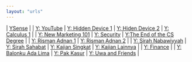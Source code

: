 ```yaml
---
layout: "urls"
---
```


| [YSense](https://www.ysense.com/) |
| [Y: YouTube](https://www.youtube.com/) | [Y: Hidden Device 1](https://youtu.be/UeAKTjx_eKA) | [Y: Hiden Device 2](https://youtu.be/ioU5G_IuGuw) | [Y: Calculus 1](https://youtu.be/HfACrKJ_Y2w) |
| [Y: New Marketing 101](https://youtu.be/_4Ei1a9ezVI?t=3914) | [Y: Security](https://youtu.be/iNnb94MAJ6g) | [Y:The End of the CS Degree](https://youtu.be/VZFIB4IjcXE) |
| [Y: Risman Adnan 1](https://youtu.be/uOacUZOAoiU) | [Y: Risman Adnan 2](https://www.youtube.com/watch?v=33snr_VxEeM) |
| [Y: Sirah Nabawiyyah](https://www.youtube.com/playlist?list=PLlK0gGuioshBgZZf8VOC4IonQtFxPsifW) | [Y: Sirah Sahabat](https://www.youtube.com/playlist?list=PLlK0gGuioshBxyBg4TzEtKETkzOfv4mvB) | [Y: Kajian Singkat](https://www.youtube.com/playlist?list=PLlK0gGuioshB00smsBcZSuyujWEPx7ZkT) | [Y: Kajian Lainnya](https://www.youtube.com/playlist?list=PLlK0gGuioshC5m_EEvJIdDzZMaha5YFKs) |
| [Y: Finance](https://finance.yahoo.com/) |
| [Y: Balonku Ada Lima](https://www.youtube.com/watch?v=K5czD_jB9Os) | [Y: Pak Kasur](https://www.youtube.com/watch?v=t2wndEioW9c) | [Y: Uwa and Friends](https://www.youtube.com/c/uwaandfriends/videos) | 
